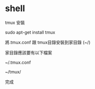 shell
=====
tmux 安裝

sudo apt-get install tmux 

將.tmux.conf 跟 tmux目錄安裝到家目錄 (~/) 

家目錄應該要有以下檔案

~/.tmux.conf

~/tmux/

完成

